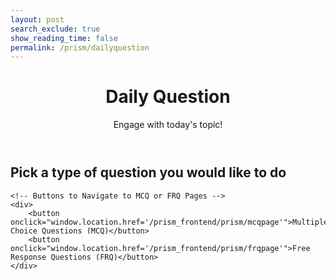 ```yaml
---
layout: post 
search_exclude: true
show_reading_time: false
permalink: /prism/dailyquestion
---
```


<header class="heading">
    <h1>Daily Question</h1>
    <p>Engage with today's topic!</p>
</header>

<div class="container">
    <!-- Dynamic Question Header -->
    <h2 id="dynamic-question">Pick a type of question you would like to do</h2>

    <!-- Buttons to Navigate to MCQ or FRQ Pages -->
    <div>
        <button onclick="window.location.href='/prism_frontend/prism/mcqpage'">Multiple Choice Questions (MCQ)</button>
        <button onclick="window.location.href='/prism_frontend/prism/frqpage'">Free Response Questions (FRQ)</button>
    </div>
</div>



